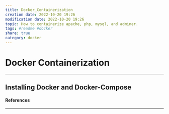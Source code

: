 ```yaml
---  
title: Docker_Containerization  
creation date: 2022-10-20 19:26  
modification date: 2022-10-20 19:26  
topic: How to containerize apache, php, mysql, and adminer.  
tags: #readme #docker  
share: true  
category: docker  
---  
```

# Docker Containerization  
---  
##  Installing Docker and Docker-Compose  
#### References  
---  
